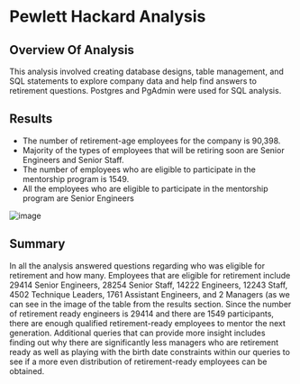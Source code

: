 # Pewlett Hackard Analysis

## Overview Of Analysis

This analysis involved creating database designs, table management, and SQL statements to explore company data and help find answers to retirement questions. Postgres and PgAdmin were used for SQL analysis.

## Results
- The number of retirement-age employees for the company is 90,398.
- Majority of the types of employees that will be retiring soon are Senior Engineers and Senior Staff.
- The number of employees who are eligible to participate in the mentorship program is 1549.
- All the employees who are eligible to participate in the mentorship program are Senior Engineers

![image](Resources/image.png)

## Summary
In all the analysis answered questions regarding who was eligible for retirement and how many. Employees that are eligible for retirement include 29414 Senior Engineers, 28254 Senior Staff, 14222 Engineers, 12243 Staff, 4502 Technique Leaders, 1761 Assistant Engineers, and 2 Managers (as we can see in the image of the table from the results section. Since the number of retirement ready engineers is 29414 and there are 1549 participants, there are enough qualified retirement-ready employees to mentor the next generation. Additional queries that can provide more insight includes finding out why there are significantly less managers who are retirement ready as well as playing with the birth date constraints within our queries to see if a more even distribution of retirement-ready employees can be obtained.
